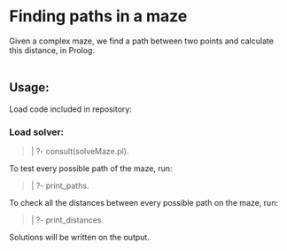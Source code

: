 # Finding paths in a maze
Given a complex maze, we find a path between two points and calculate this distance, in Prolog. <br>
<br>
## Usage: ##

Load code included in repository:

### Load solver: ###

> | ?- consult(solveMaze.pl).

To test every possible path of the maze, run:

> | ?- print_paths.

To check all the distances between every possible path on the maze, run:

> | ?- print_distances.

Solutions will be written on the output.
